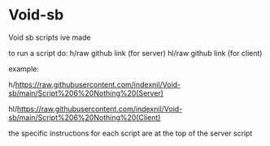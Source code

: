 # Void-sb
Void sb scripts ive made

to run a script do:
h/raw github link (for server)
hl/raw github link (for client)

example:

h/https://raw.githubusercontent.com/indexnil/Void-sb/main/Script%206%20Nothing%20(Server) 

hl/https://raw.githubusercontent.com/indexnil/Void-sb/main/Script%206%20Nothing%20(Client)

the specific instructions for each script are at the top of the server script
